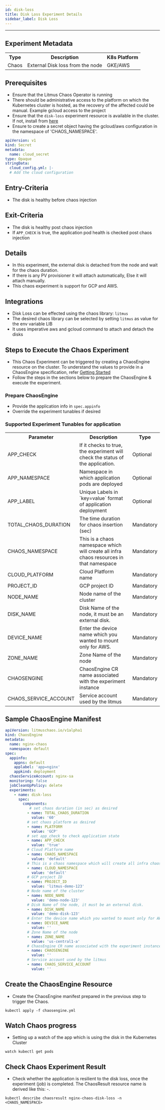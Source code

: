 ```yaml
---
id: disk-loss
title: Disk Loss Experiment Details
sidebar_label: Disk Loss
---
```

------
## Experiment Metadata

<table>
<tr>
<th> Type </th>
<th>  Description  </th>
<th> K8s Platform </th>
</tr>
<tr>
<td> Chaos </td>
<td> External Disk loss from the node </td>
<td> GKE/AWS </td>
</tr>
</table>

## Prerequisites
- Ensure that the Litmus Chaos Operator is running
- There should be administrative access to the platform on which the Kubernetes cluster is hosted, as the recovery of the affected could be manual. Example gcloud access to the project
- Ensure that the `disk-loss` experiment resource is available in the cluster. If not, install from [here](https://hub.litmuschaos.io/api/chaos?file=charts/generic/disk-loss/experiment.yaml)
- Ensure to create a secret object having the gcloud/aws configuration in the namespace of 'CHAOS_NAMESPACE'.
```yaml
apiVersion: v1
kind: Secret
metadata:
  name: cloud_secret
type: Opaque
stringData:
  cloud_config.yml: |-
  # Add the cloud configuration

```

## Entry-Criteria

-   The disk is healthy before chaos injection

## Exit-Criteria

-   The disk is healthy post chaos injection
-   If `APP_CHECK` is true, the application pod health is checked post chaos injection

## Details

-   In this experiment, the external disk is detached from the node and wait for the chaos duration.
- If there is any PV provisioner it will attach automatically, Else it will attach manually.
- This chaos experiment is support for GCP and AWS.

## Integrations

- Disk Loss can be effected using the chaos library: `litmus`
- The desired chaos library can be selected by setting `litmus` as value for the env variable LIB
- It uses imperative aws and gcloud command to attach and detach the disks

## Steps to Execute the Chaos Experiment

- This Chaos Experiment can be triggered by creating a ChaosEngine resource on the cluster. To understand the values to provide in a ChaosEngine specification, refer [Getting Started](getstarted.md/#prepare-chaosengine)
- Follow the steps in the sections below to prepare the ChaosEngine & execute the experiment.

### Prepare ChaosEngine

- Provide the application info in `spec.appinfo`
- Override the experiment tunables if desired

### Supported Experiment Tunables for application

<table>
<tr>
<th> Parameter </th>
<th> Description  </th>
<th> Type </th>
</tr>
<tr>
<td> APP_CHECK </td>
<td> If it checks to true, the experiment will check the status of the application. </td>
<td> Optional </td>
</tr>
<tr>
<td> APP_NAMESPACE </td>
<td> Namespace in which application pods are deployed </td>
<td> Optional </td>
</tr>
<tr>
<td> APP_LABEL </td>
<td> Unique Labels in `key=value` format of application deployment </td>
<td> Optional </td>
</tr>
<tr>
<td> TOTAL_CHAOS_DURATION </td>
<td> The time duration for chaos insertion (sec) </td>
<td> Mandatory </td>
</tr>
<tr>
<td> CHAOS_NAMESPACE </td>
<td> This is a chaos namespace which will create all infra chaos resources in that namespace </td>
<td> Mandatory </td>
</tr>
<tr>
<td> CLOUD_PLATFORM </td>
<td> Cloud Platform name </td>
<td> Mandatory </td>
</tr>
<tr>
<td> PROJECT_ID </td>
<td> GCP project ID </td>
<td> Mandatory </td>
</tr>
<tr>
<td> NODE_NAME </td>
<td> Node name of the cluster </td>
<td> Mandatory </td>
</tr>
<tr>
<td> DISK_NAME </td>
<td> Disk Name of the node, it must be an external disk. </td>
<td> Mandatory </td>
</tr>
<tr>
<td> DEVICE_NAME </td>
<td> Enter the device name which you wanted to mount only for AWS. </td>
<td> Mandatory </td>
</tr>
<tr>
<td> ZONE_NAME </td>
<td> Zone Name of the node </td>
<td> Mandatory </td>
</tr>
<tr>
<td> CHAOSENGINE </td>
<td> ChaosEngine CR name associated with the experiment instance </td>
<td> Mandatory </td>
</tr>
<tr>
<td> CHAOS_SERVICE_ACCOUNT </td>
<td> Service account used by the litmus </td>
<td> Mandatory </td>
</tr>
</table>

## Sample ChaosEngine Manifest

```yaml
apiVersion: litmuschaos.io/v1alpha1
kind: ChaosEngine
metadata:
  name: nginx-chaos
  namespace: default
spec:
  appinfo:
    appns: default
    applabel: 'app=nginx'
    appkind: deployment
  chaosServiceAccount: nginx-sa
  monitoring: false
  jobCleanUpPolicy: delete
  experiments:
    - name: disk-loss
      spec:
        components:
           # set chaos duration (in sec) as desired
          - name: TOTAL_CHAOS_DURATION
            value: '60'
          # set chaos platform as desired
          - name: PLATFORM
            value: 'GCP'
          # set app_check to check application state
          - name: APP_CHECK
            value: 'true'
          # Cloud Platform name
          - name: CHAOS_NAMESPACE
            value: 'default'
          # This is a chaos namespace which will create all infra chaos resources in that namespace
          - name: CLOUD_NAMESPACE
            value: 'default'
          # GCP project ID
          - name: PROJECT_ID
            value: 'litmus-demo-123'
          # Node name of the cluster
          - name: NODE_NAME
            value: 'demo-node-123'
          # Disk Name of the node, it must be an external disk.	
          - name: DISK_NAME
            value: 'demo-disk-123'
          # Enter the device name which you wanted to mount only for AWS.	
          - name: DEVICE_NAME
            value: ''
          # Zone Name of the node	
          - name: ZONE_NAME
            value: 'us-central1-a'
          # ChaosEngine CR name associated with the experiment instance	
          - name: CHAOSENGINE
            value: ''
          # Service account used by the litmus	
          - name: CHAOS_SERVICE_ACCOUNT
            value: ''
```
## Create the ChaosEngine Resource
- Create the ChaosEngine manifest prepared in the previous step to trigger the Chaos.

`kubectl apply -f chaosengine.yml`

## Watch Chaos progress
- Setting up a watch of the app which is using the disk in the Kubernetes Cluster

`watch kubectl get pods`

## Check Chaos Experiment Result
- Check whether the application is resilient to the disk loss, once the experiment (job) is completed. The ChaosResult resource name is derived like this: <ChaosEngine-Name>-<ChaosExperiment-Name>.

`kubectl describe chaosresult nginx-chaos-disk-loss -n <CHAOS_NAMESPACE>`
